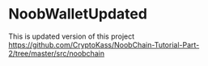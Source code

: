 # NoobWalletUpdated
This is updated version of this project https://github.com/CryptoKass/NoobChain-Tutorial-Part-2/tree/master/src/noobchain
